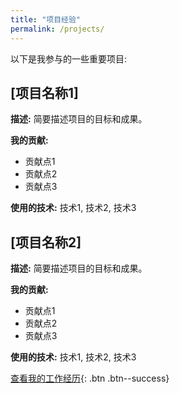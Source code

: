 ```yaml
---
title: "项目经验"
permalink: /projects/
---
```


以下是我参与的一些重要项目:

## [项目名称1]

**描述:** 简要描述项目的目标和成果。

**我的贡献:**
- 贡献点1
- 贡献点2
- 贡献点3

**使用的技术:** 技术1, 技术2, 技术3

## [项目名称2]

**描述:** 简要描述项目的目标和成果。

**我的贡献:**
- 贡献点1
- 贡献点2
- 贡献点3

**使用的技术:** 技术1, 技术2, 技术3

[查看我的工作经历](/experience){: .btn .btn--success}

